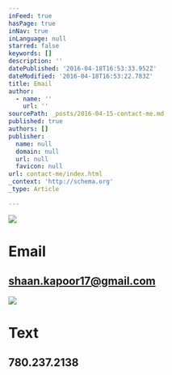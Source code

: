 ```yaml
---
inFeed: true
hasPage: true
inNav: true
inLanguage: null
starred: false
keywords: []
description: ''
datePublished: '2016-04-18T16:53:33.952Z'
dateModified: '2016-04-18T16:53:22.783Z'
title: Email
author:
  - name: ''
    url: ''
sourcePath: _posts/2016-04-15-contact-me.md
published: true
authors: []
publisher:
  name: null
  domain: null
  url: null
  favicon: null
url: contact-me/index.html
_context: 'http://schema.org'
_type: Article

---
```

![](https://s3-us-west-2.amazonaws.com/the-grid-img/p/4a1df7af36422460c349e892b3513fadfac250d7.jpg)

# Email

## shaan.kapoor17@gmail.com
![](https://s3-us-west-2.amazonaws.com/the-grid-img/p/cadc43e7e8211a0982607e1180e9b646b33bda0d.jpg)

# Text

## 780.237.2138